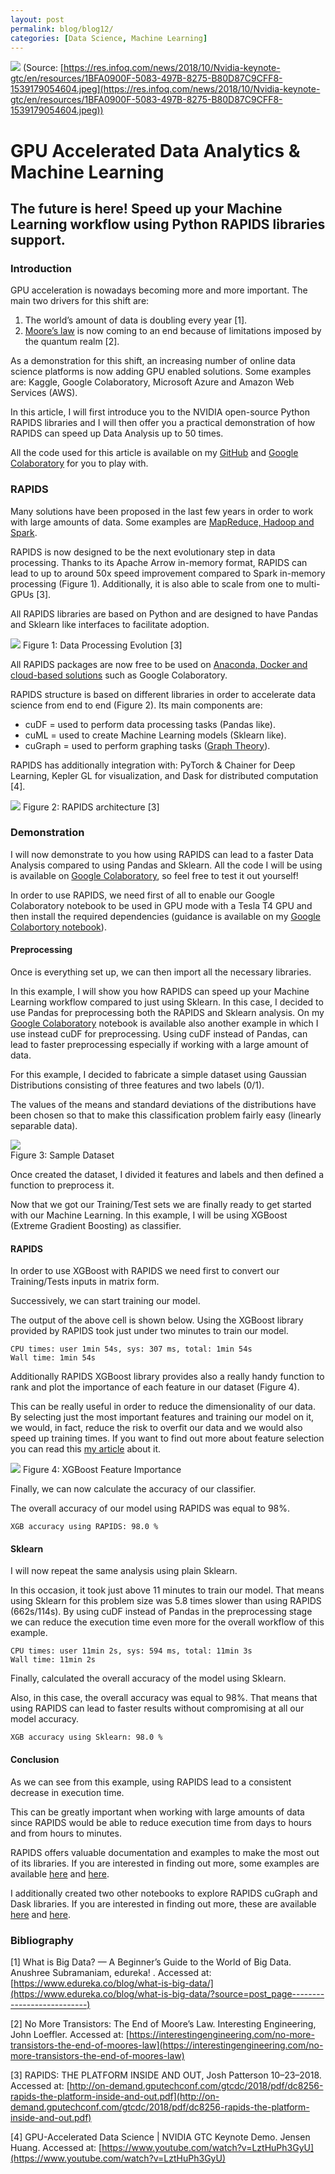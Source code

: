 ```yaml
---
layout: post
permalink: blog/blog12/
categories: [Data Science, Machine Learning]
---
```


![](https://cdn-images-1.medium.com/max/2600/1*MvW5Sdj0r95REY0llCd3AQ.jpeg)
<span class="figcaption_hack">(Source:
[https://res.infoq.com/news/2018/10/Nvidia-keynote-gtc/en/resources/1BFA0900F-5083-497B-8275-B80D87C9CFF8-1539179054604.jpeg](https://res.infoq.com/news/2018/10/Nvidia-keynote-gtc/en/resources/1BFA0900F-5083-497B-8275-B80D87C9CFF8-1539179054604.jpeg))</span>

<!--end_excerpt-->

# GPU Accelerated Data Analytics & Machine Learning

## The future is here! Speed up your Machine Learning workflow using Python RAPIDS libraries support.

### Introduction

GPU acceleration is nowadays becoming more and more important. The main two
drivers for this shift are:

1.  The world’s amount of data is doubling every year [1].
1.  [Moore’s law](https://www.youtube.com/watch?v=2ugsWUv-DVs) is now coming to an
end because of limitations imposed by the quantum realm [2].

As a demonstration for this shift, an increasing number of online data science
platforms is now adding GPU enabled solutions. Some examples are: Kaggle, Google
Colaboratory, Microsoft Azure and Amazon Web Services (AWS).

In this article, I will first introduce you to the NVIDIA open-source Python
RAPIDS libraries and I will then offer you a practical demonstration of how
RAPIDS can speed up Data Analysis up to 50 times.

All the code used for this article is available on my
[GitHub](https://github.com/pierpaolo28/Artificial-Intelligence-Projects/tree/master/NVIDIA-RAPIDS%20AI)
and [Google
Colaboratory](https://colab.research.google.com/drive/1oEoAxBbZONUqm4gt9w2PIzmLTa7IjjV9)
for you to play with.

### RAPIDS

Many solutions have been proposed in the last few years in order to work with
large amounts of data. Some examples are [MapReduce, Hadoop and
Spark](https://towardsdatascience.com/big-data-analysis-spark-and-hadoop-a11ba591c057).

RAPIDS is now designed to be the next evolutionary step in data processing.
Thanks to its Apache Arrow in-memory format, RAPIDS can lead to up to around 50x
speed improvement compared to Spark in-memory processing (Figure 1).
Additionally, it is also able to scale from one to multi-GPUs [3].

All RAPIDS libraries are based on Python and are designed to have Pandas and
Sklearn like interfaces to facilitate adoption.

![](https://cdn-images-1.medium.com/max/2600/1*878gvZ3l8DXP357A1m55jg.png)
<span class="figcaption_hack">Figure 1: Data Processing Evolution [3]</span>

All RAPIDS packages are now free to be used on [Anaconda, Docker and cloud-based
solutions](https://rapids.ai/) such as Google Colaboratory.

RAPIDS structure is based on different libraries in order to accelerate data
science from end to end (Figure 2). Its main components are:

* cuDF = used to perform data processing tasks (Pandas like).
* cuML = used to create Machine Learning models (Sklearn like).
* cuGraph = used to perform graphing tasks ([Graph
Theory](https://www.analyticsvidhya.com/blog/2018/09/introduction-graph-theory-applications-python/)).

RAPIDS has additionally integration with: PyTorch & Chainer for Deep Learning,
Kepler GL for visualization, and Dask for distributed computation [4].

![](https://cdn-images-1.medium.com/max/2600/1*kYer2MYrg3akmZdn2Z8RaQ.png)
<span class="figcaption_hack">Figure 2: RAPIDS architecture [3]</span>

### Demonstration

I will now demonstrate to you how using RAPIDS can lead to a faster Data
Analysis compared to using Pandas and Sklearn. All the code I will be using is
available on [Google
Colaboratory](https://colab.research.google.com/drive/1oEoAxBbZONUqm4gt9w2PIzmLTa7IjjV9),
so feel free to test it out yourself!

In order to use RAPIDS, we need first of all to enable our Google Colaboratory
notebook to be used in GPU mode with a Tesla T4 GPU and then install the
required dependencies (guidance is available on my [Google Colabortory
notebook](https://drive.google.com/open?id=1oEoAxBbZONUqm4gt9w2PIzmLTa7IjjV9)).

#### Preprocessing

Once is everything set up, we can then import all the necessary libraries.

<script src="https://gist.github.com/pierpaolo28/566a64359db2440db7f4a7e50ac1cee2.js"></script>

In this example, I will show you how RAPIDS can speed up your Machine Learning
workflow compared to just using Sklearn. In this case, I decided to use Pandas
for preprocessing both the RAPIDS and Sklearn analysis. On my [Google
Colaboratory](https://drive.google.com/open?id=1oEoAxBbZONUqm4gt9w2PIzmLTa7IjjV9)
notebook is available also another example in which I use instead cuDF for
preprocessing. Using cuDF instead of Pandas, can lead to faster preprocessing
especially if working with a large amount of data.

For this example, I decided to fabricate a simple dataset using Gaussian
Distributions consisting of three features and two labels (0/1).

<script src="https://gist.github.com/pierpaolo28/fbd17893576019f4c29ebe3f01bcb226.js"></script>

The values of the means and standard deviations of the distributions have been
chosen so that to make this classification problem fairly easy (linearly
separable data).

![](https://cdn-images-1.medium.com/max/2000/1*MtzZAGyFwyf0LkeccAH7Ig.png) <br>
<span class="figcaption_hack">Figure 3: Sample Dataset</span>

Once created the dataset, I divided it features and labels and then defined a
function to preprocess it.

<script src="https://gist.github.com/pierpaolo28/5f45676f672689c78ded108862de6205.js"></script>

Now that we got our Training/Test sets we are finally ready to get started with
our Machine Learning. In this example, I will be using XGBoost (Extreme Gradient
Boosting) as classifier.

#### RAPIDS

In order to use XGBoost with RAPIDS we need first to convert our Training/Tests
inputs in matrix form.

<script src="https://gist.github.com/pierpaolo28/1329620ba8a603d8837e575fe7d93c21.js"></script>

Successively, we can start training our model.

<script src="https://gist.github.com/pierpaolo28/7642cc074fd7f0062fc909bb8b98d9b5.js"></script>

The output of the above cell is shown below. Using the XGBoost library provided
by RAPIDS took just under two minutes to train our model.

    CPU times: user 1min 54s, sys: 307 ms, total: 1min 54s
    Wall time: 1min 54s

Additionally RAPIDS XGBoost library provides also a really handy function to
rank and plot the importance of each feature in our dataset (Figure 4).

<script src="https://gist.github.com/pierpaolo28/e68f8bf70586585ff8dcd3372308668e.js"></script>

This can be really useful in order to reduce the dimensionality of our data. By
selecting just the most important features and training our model on it, we
would, in fact, reduce the risk to overfit our data and we would also speed up
training times. If you want to find out more about feature selection you can
read this [my
article](https://towardsdatascience.com/svm-feature-selection-and-kernels-840781cc1a6c)
about it.

![](https://cdn-images-1.medium.com/max/2000/1*Zuf5kYJa3j1fLKwr9OSY9A.png)
<span class="figcaption_hack">Figure 4: XGBoost Feature Importance</span>

Finally, we can now calculate the accuracy of our classifier.

<script src="https://gist.github.com/pierpaolo28/5a8bb1ae7b535d10f67e5357fdf30022.js"></script>

The overall accuracy of our model using RAPIDS was equal to 98%.

    XGB accuracy using RAPIDS: 98.0 %

#### Sklearn

I will now repeat the same analysis using plain Sklearn.

<script src="https://gist.github.com/pierpaolo28/45b1fabde7c642955ef71c3b5889ee82.js"></script>

In this occasion, it took just above 11 minutes to train our model. That means
using Sklearn for this problem size was 5.8 times slower than using RAPIDS
(662s/114s). By using cuDF instead of Pandas in the preprocessing stage we can
reduce the execution time even more for the overall workflow of this example.

    CPU times: user 11min 2s, sys: 594 ms, total: 11min 3s
    Wall time: 11min 2s

Finally, calculated the overall accuracy of the model using Sklearn.

<script src="https://gist.github.com/pierpaolo28/1f3112e5f3e96a919e28beefa8b07330.js"></script>

Also, in this case, the overall accuracy was equal to 98%. That means that using
RAPIDS can lead to faster results without compromising at all our model
accuracy.

    XGB accuracy using Sklearn: 98.0 %

#### Conclusion

As we can see from this example, using RAPIDS lead to a consistent decrease in
execution time.

This can be greatly important when working with large amounts of data since
RAPIDS would be able to reduce execution time from days to hours and from hours
to minutes.

RAPIDS offers valuable documentation and examples to make the most out of its
libraries. If you are interested in finding out more, some examples are
available [here](https://github.com/rapidsai/notebooks) and
[here](https://github.com/rapidsai/notebooks-extended).

I additionally created two other notebooks to explore RAPIDS cuGraph and Dask
libraries. If you are interested in finding out more, these are available
[here](https://drive.google.com/open?id=1cb40U3gdXZ7ASQsWZypzBFrrFOKpvnbB) and
[here](https://drive.google.com/open?id=1jrHoqh_zH7lIsWNsyfRaq0aUARkkW1s2).

### Bibliography

[1] What is Big Data? — A Beginner’s Guide to the World of Big Data. Anushree
Subramaniam, edureka! . Accessed at:
[https://www.edureka.co/blog/what-is-big-data/](https://www.edureka.co/blog/what-is-big-data/?source=post_page---------------------------)

[2] No More Transistors: The End of Moore’s Law. Interesting Engineering, John
Loeffler. Accessed at:
[https://interestingengineering.com/no-more-transistors-the-end-of-moores-law](https://interestingengineering.com/no-more-transistors-the-end-of-moores-law)

[3] RAPIDS: THE PLATFORM INSIDE AND OUT, Josh Patterson 10–23–2018. Accessed at:
[http://on-demand.gputechconf.com/gtcdc/2018/pdf/dc8256-rapids-the-platform-inside-and-out.pdf](http://on-demand.gputechconf.com/gtcdc/2018/pdf/dc8256-rapids-the-platform-inside-and-out.pdf)

[4] GPU-Accelerated Data Science | NVIDIA GTC Keynote Demo. Jensen Huang.
Accessed at:
[https://www.youtube.com/watch?v=LztHuPh3GyU](https://www.youtube.com/watch?v=LztHuPh3GyU)
